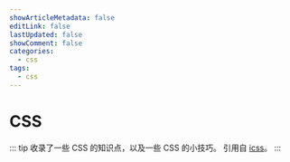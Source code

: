 ```yaml
---
showArticleMetadata: false
editLink: false
lastUpdated: false
showComment: false
categories:
  - css
tags:
  - css
---
```


# CSS

<ClientOnly>
	<CssIndex />
</ClientOnly>

::: tip
收录了一些 CSS 的知识点，以及一些 CSS 的小技巧。
引用自 [icss](https://github.com/chokcoco/iCSS/)。
:::
